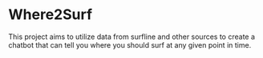 # Where2Surf
This project aims to utilize data from surfline and other sources to create a chatbot that can tell you where you should surf at any given point in time.
